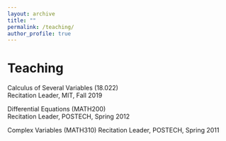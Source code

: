 ```yaml
---
layout: archive
title: ""
permalink: /teaching/
author_profile: true
---
```


# Teaching

Calculus of Several Variables (18.022)  
Recitation Leader, MIT, Fall 2019

Differential Equations (MATH200)  
Recitation Leader, POSTECH, Spring 2012

Complex Variables (MATH310) 
Recitation Leader, POSTECH, Spring 2011
